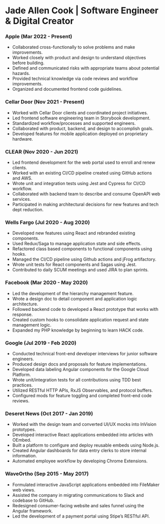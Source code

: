 # Jade Allen Cook | Software Engineer & Digital Creator

### Apple (Mar 2022 - Present)
- Collaborated cross-functionally to solve problems and make improvements.
- Worked closely with product and design to understand objectives before building.
- Defined and communicated risks with appropriate teams about potential hazards.
- Provided technical knowledge via code reviews and workflow improvements.
- Organized and documented frontend code guidelines.

### Cellar Door (Nov 2021 - Present)
- Worked with Cellar Door clients and coordinated project initiatives.
- Led frontend software engineering team in Storybook development.
- Standardized workflow/processes and supported engineers.
- Collaborated with product, backend, and design to accomplish goals.
- Developed features for mobile application deployed on proprietary hardware.

### CLEAR (Nov 2020 - Jun 2021)
- Led frontend development for the web portal used to enroll and renew clients.
- Worked with an existing CI/CD pipeline created using GitHub actions and AWS.
- Wrote unit and integration tests using Jest and Cypress for CI/CD workflow.
- Collaborated with backend team to describe and consume OpenAPI web services.
- Participated in making architectural decisions for new features and tech dept reduction.

### Wells Fargo (Jul 2020 - Aug 2020)
- Developed new features using React and rebranded existing components.
- Used Redux/Saga to manage application state and side effects.
- Refactored class based components to functional components using hooks.
- Managed the CI/CD pipeline using Github actions and jFrog artifactory.
- Wrote unit tests for React components and Sagas using Jest.
- Contributed to daily SCUM meetings and used JIRA to plan sprints.

### Facebook (Mar 2020 - May 2020)
- Led the development of the hierarchy management feature.
- Wrote a design doc to detail component and application logic architecture.
- Followed backend code to developed a React prototype that works with response.
- Created custom hooks to consolidate application request and state management logic.
- Expanded my PHP knowledge by beginning to learn HACK code.

### Google (Jul 2019 - Feb 2020)
- Conducted technical front-end developer interviews for junior software engineers.
- Produced design docs and proposals for feature implementations.
- Developed data labeling Angular components for the Google Cloud Platform.
- Wrote unit/integration tests for all contributions using TDD best practices.
- Utilized RESTful HTTP APIs, RxJS Observables, and protocol buffers.
- Configured mods for feature toggling and completed front-end code reviews.

### Deseret News (Oct 2017 - Jan 2019)
- Worked with the design team and converted UI/UX mocks into InVision prototypes.
- Developed interactive React applications embedded into articles with OEmbed.
- Built a platform to configure and deploy reusable embeds using Node.js.
- Created Angular dashboards for data entry clerks to store internal information.
- Automated employee workflow by developing Chrome Extensions.

### WaveOrtho (Sep 2015 - May 2017)
- Formulated interactive JavaScript applications embedded into FileMaker web views.
- Assisted the company in migrating communications to Slack and codebase to GitHub.
- Redesigned consumer-facing website and sales funnel using the Angular framework.
- Led the development of a payment portal using Stipe’s RESTful API.
